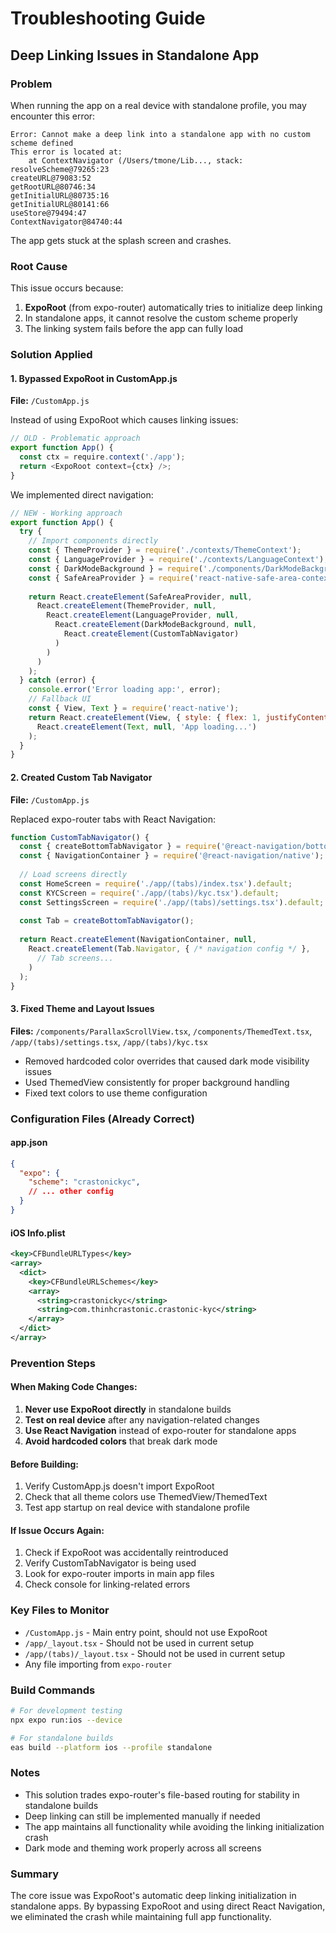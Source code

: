 # Troubleshooting Guide

## Deep Linking Issues in Standalone App

### Problem
When running the app on a real device with standalone profile, you may encounter this error:

```
Error: Cannot make a deep link into a standalone app with no custom scheme defined
This error is located at:
    at ContextNavigator (/Users/tmone/Lib..., stack:
resolveScheme@79265:23
createURL@79083:52
getRootURL@80746:34
getInitialURL@80735:16
getInitialURL@80141:66
useStore@79494:47
ContextNavigator@84740:44
```

The app gets stuck at the splash screen and crashes.

### Root Cause
This issue occurs because:
1. **ExpoRoot** (from expo-router) automatically tries to initialize deep linking
2. In standalone apps, it cannot resolve the custom scheme properly
3. The linking system fails before the app can fully load

### Solution Applied

#### 1. Bypassed ExpoRoot in CustomApp.js
**File:** `/CustomApp.js`

Instead of using ExpoRoot which causes linking issues:
```javascript
// OLD - Problematic approach
export function App() {
  const ctx = require.context('./app');
  return <ExpoRoot context={ctx} />;
}
```

We implemented direct navigation:
```javascript
// NEW - Working approach
export function App() {
  try {
    // Import components directly
    const { ThemeProvider } = require('./contexts/ThemeContext');
    const { LanguageProvider } = require('./contexts/LanguageContext');
    const { DarkModeBackground } = require('./components/DarkModeBackground');
    const { SafeAreaProvider } = require('react-native-safe-area-context');
    
    return React.createElement(SafeAreaProvider, null,
      React.createElement(ThemeProvider, null,
        React.createElement(LanguageProvider, null,
          React.createElement(DarkModeBackground, null,
            React.createElement(CustomTabNavigator)
          )
        )
      )
    );
  } catch (error) {
    console.error('Error loading app:', error);
    // Fallback UI
    const { View, Text } = require('react-native');
    return React.createElement(View, { style: { flex: 1, justifyContent: 'center', alignItems: 'center' } }, 
      React.createElement(Text, null, 'App loading...')
    );
  }
}
```

#### 2. Created Custom Tab Navigator
**File:** `/CustomApp.js`

Replaced expo-router tabs with React Navigation:
```javascript
function CustomTabNavigator() {
  const { createBottomTabNavigator } = require('@react-navigation/bottom-tabs');
  const { NavigationContainer } = require('@react-navigation/native');
  
  // Load screens directly
  const HomeScreen = require('./app/(tabs)/index.tsx').default;
  const KYCScreen = require('./app/(tabs)/kyc.tsx').default;
  const SettingsScreen = require('./app/(tabs)/settings.tsx').default;
  
  const Tab = createBottomTabNavigator();
  
  return React.createElement(NavigationContainer, null,
    React.createElement(Tab.Navigator, { /* navigation config */ },
      // Tab screens...
    )
  );
}
```

#### 3. Fixed Theme and Layout Issues
**Files:** `/components/ParallaxScrollView.tsx`, `/components/ThemedText.tsx`, `/app/(tabs)/settings.tsx`, `/app/(tabs)/kyc.tsx`

- Removed hardcoded color overrides that caused dark mode visibility issues
- Used ThemedView consistently for proper background handling
- Fixed text colors to use theme configuration

### Configuration Files (Already Correct)

#### app.json
```json
{
  "expo": {
    "scheme": "crastonickyc",
    // ... other config
  }
}
```

#### iOS Info.plist
```xml
<key>CFBundleURLTypes</key>
<array>
  <dict>
    <key>CFBundleURLSchemes</key>
    <array>
      <string>crastonickyc</string>
      <string>com.thinhcrastonic.crastonic-kyc</string>
    </array>
  </dict>
</array>
```

### Prevention Steps

#### When Making Code Changes:
1. **Never use ExpoRoot directly** in standalone builds
2. **Test on real device** after any navigation-related changes
3. **Use React Navigation** instead of expo-router for standalone apps
4. **Avoid hardcoded colors** that break dark mode

#### Before Building:
1. Verify CustomApp.js doesn't import ExpoRoot
2. Check that all theme colors use ThemedView/ThemedText
3. Test app startup on real device with standalone profile

#### If Issue Occurs Again:
1. Check if ExpoRoot was accidentally reintroduced
2. Verify CustomTabNavigator is being used
3. Look for expo-router imports in main app files
4. Check console for linking-related errors

### Key Files to Monitor
- `/CustomApp.js` - Main entry point, should not use ExpoRoot
- `/app/_layout.tsx` - Should not be used in current setup
- `/app/(tabs)/_layout.tsx` - Should not be used in current setup
- Any file importing from `expo-router`

### Build Commands
```bash
# For development testing
npx expo run:ios --device

# For standalone builds
eas build --platform ios --profile standalone
```

### Notes
- This solution trades expo-router's file-based routing for stability in standalone builds
- Deep linking can still be implemented manually if needed
- The app maintains all functionality while avoiding the linking initialization crash
- Dark mode and theming work properly across all screens

### Summary
The core issue was ExpoRoot's automatic deep linking initialization in standalone apps. By bypassing ExpoRoot and using direct React Navigation, we eliminated the crash while maintaining full app functionality.